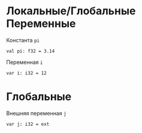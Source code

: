 # Локальные/Глобальные Переменные

Константа `pi`
```
val pi: f32 = 3.14
```
Переменная `i`
```
var i: i32 = 12
```

# Глобальные

Внешняя переменная `j`
```
var j: i32 = ext
```
